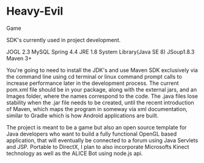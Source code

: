 # Heavy-Evil
Game


SDK's currently used in project development.

JOGL 2.3
MySQL
Spring 4.4
JRE 1.8 System Library(Java SE 8)
JSoup1.8.3
Maven 3+

  You're going to need to install the JDK's and use Maven SDK exclusively via the command line using cd terminal or linux command prompt calls to increase performance later in the development process. The current pom.xml file should be in your package, along with the external jars, and an Images folder, where the names correspond to the code. The .java files lose stability when the .jar file needs to be created, until the recent introduction of Maven, which maps the program in someway via xml documentation, similar to Gradle which is how Android applications are built. 

  The project is meant to be a game but also an open source template for Java developers who want to build a fully functional OpenGL based application, that will eventually be connected to a forum using Java Servlets and JSP. Portable to DirectX, I plan to also incorporate Microsofts Kinect technology as well as the ALICE Bot using node.js api. 

